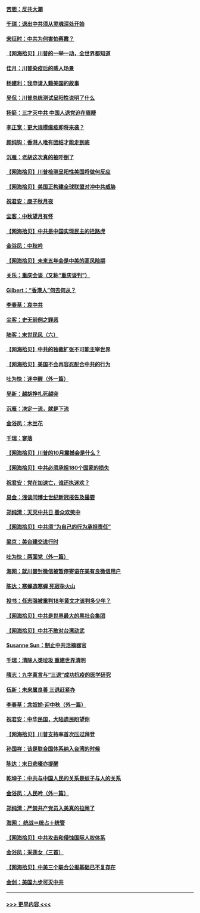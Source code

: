 #### [苦胆：反共大潮](../pages/nsc993/n12459469.md?t=10072202) 
#### [千瑞：退出中共须从灵魂深处开始](../pages/nsc993/n12459437.md?t=10072202) 
#### [宋征时：中共为何害怕蔡霞？](../pages/nsc993/n12459097.md?t=10072202) 
#### [【网海拾贝】川普的一举一动，全世界都知道](../pages/nsc993/n12458825.md?t=10072202) 
#### [佳月：川普染疫后的感人场景](../pages/nsc993/n12456994.md?t=10072202) 
#### [杨建利：我申请入籍美国的故事](../pages/nsc993/n12455635.md?t=10072202) 
#### [吴侃：川普总统测试呈阳性说明了什么](../pages/nsc993/n12451869.md?t=10072202) 
#### [扬箭：三才灭中共 中国人退党迫在眉睫](../pages/nsc993/n12451842.md?t=10072202) 
#### [李正宽：更大规模瘟疫即将来袭？](../pages/nsc993/n12451455.md?t=10072202) 
#### [颜纯钩：香港人唯有团结才能走到底](../pages/nsc993/n12450870.md?t=10072202) 
#### [沉雁：老胡这次真的被吓倒了](../pages/nsc993/n12449796.md?t=10072202) 
#### [【网海拾贝】川普检测呈阳性美国将做何反应](../pages/nsc993/n12449042.md?t=10072202) 
#### [【网海拾贝】美国正构建全球联盟对冲中共威胁](../pages/nsc993/n12446580.md?t=10072202) 
#### [祝君安：庚子秋月夜](../pages/nsc993/n12445870.md?t=10072202) 
#### [尘客：中秋望月有怀](../pages/nsc993/n12444632.md?t=10072202) 
#### [【网海拾贝】中共是中国实现民主的拦路虎](../pages/nsc993/n12443573.md?t=10072202) 
#### [金浴凤：中秋吟](../pages/nsc993/n12441773.md?t=10072202) 
#### [【网海拾贝】未来五年会是中美的高风险期](../pages/nsc993/n12440760.md?t=10072202) 
#### [关乐：重庆会谈（又称“重庆谈判”）](../pages/nsc993/n12437525.md?t=10072202) 
#### [Gilbert：“香港人”何去何从？](../pages/nsc993/n12435894.md?t=10072202) 
#### [李春草：哀中共](../pages/nsc993/n12435874.md?t=10072202) 
#### [尘客：史无前例之罪恶](../pages/nsc993/n12435762.md?t=10072202) 
#### [陆客：末世民风（六）](../pages/nsc993/n12435354.md?t=10072202) 
#### [【网海拾贝】中共的独裁扩张不可能主宰世界](../pages/nsc993/n12435151.md?t=10072202) 
#### [【网海拾贝】美国不会再容忍配合中共的行为](../pages/nsc993/n12433808.md?t=10072202) 
#### [吐为快：迷中醒（外一篇）](../pages/nsc993/n12433585.md?t=10072202) 
#### [吴新：越胡挣扎死越突](../pages/nsc993/n12433562.md?t=10072202) 
#### [沉雁：决定一流，就是下流](../pages/nsc993/n12432128.md?t=10072202) 
#### [金浴凤：木兰花](../pages/nsc993/n12432124.md?t=10072202) 
#### [千瑞：寥落](../pages/nsc993/n12432071.md?t=10072202) 
#### [【网海拾贝】川普的10月震撼会是什么？](../pages/nsc993/n12431624.md?t=10072202) 
#### [【网海拾贝】中共必须承担180个国家的损失](../pages/nsc993/n12428893.md?t=10072202) 
#### [祝君安：党在加速亡，谁还执迷欢？](../pages/nsc993/n12428652.md?t=10072202) 
#### [易金：浅谈闫博士世纪新冠报告及撮要](../pages/nsc993/n12426822.md?t=10072202) 
#### [郑纯清：天灭中共日 善众欢笑中](../pages/nsc993/n12426784.md?t=10072202) 
#### [【网海拾贝】中共须“为自己的行为承担责任”](../pages/nsc993/n12426067.md?t=10072202) 
#### [梁京：美台建交进行时](../pages/nsc993/n12424066.md?t=10072202) 
#### [吐为快：两面党（外一篇）](../pages/nsc993/n12424043.md?t=10072202) 
#### [海网：就川普封微信被暂停寄语在美有良微信用户](../pages/nsc993/n12424021.md?t=10072202) 
#### [陈达：寒蝉造寒蝉 死寂孕火山](../pages/nsc993/n12423958.md?t=10072202) 
#### [投书：任志强被重判18年黄文才该判多少年？](../pages/nsc993/n12423672.md?t=10072202) 
#### [【网海拾贝】中共是世界最大的黑社会集团](../pages/nsc993/n12423543.md?t=10072202) 
#### [【网海拾贝】中共不敢对台湾动武](../pages/nsc993/n12421418.md?t=10072202) 
#### [Susanne Sun：制止中共活摘器官](../pages/nsc993/n12419654.md?t=10072202) 
#### [千瑞：清除人类垃圾 重建世界清明](../pages/nsc993/n12419414.md?t=10072202) 
#### [隋志：九字真言与“三退”成功抗疫的医学研究](../pages/nsc993/n12419248.md?t=10072202) 
#### [伍新：未来属良善 三退赶紧办](../pages/nsc993/n12418496.md?t=10072202) 
#### [李春草：念奴娇·迎中秋（外一篇）](../pages/nsc993/n12418465.md?t=10072202) 
#### [祝君安：中华民国，大陆遗民盼望你](../pages/nsc993/n12418089.md?t=10072202) 
#### [【网海拾贝】川普支持率首次压过拜登](../pages/nsc993/n12418050.md?t=10072202) 
#### [孙国祥：该是联合国体系纳入台湾的时候](../pages/nsc993/n12417369.md?t=10072202) 
#### [陈达：末日悲嚎亦提醒](../pages/nsc993/n12416736.md?t=10072202) 
#### [乾坤子：中共与中国人民的关系是蚊子与人的关系](../pages/nsc993/n12416632.md?t=10072202) 
#### [金浴凤：人民吟（外一篇）](../pages/nsc993/n12416567.md?t=10072202) 
#### [郑纯清：严禁共产党员入美真的拉闸了](../pages/nsc993/n12416550.md?t=10072202) 
#### [海网： 统战＝统占＋统管](../pages/nsc993/n12416404.md?t=10072202) 
#### [【网海拾贝】中共攻击和侵蚀国际人权体系](../pages/nsc993/n12416250.md?t=10072202) 
#### [金浴凤：采莲女（三首）](../pages/nsc993/n12415517.md?t=10072202) 
#### [【网海拾贝】中美三个联合公报基础已不复存在](../pages/nsc993/n12415054.md?t=10072202) 
#### [金剑：美国九步可灭中共](../pages/nsc993/n12413183.md?t=10072202) 

----
#### [ >>> 更早内容 <<< ](../indexes/nsc993-earlier.md)
